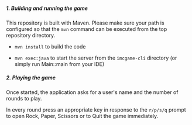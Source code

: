 ##### 1. Building and running the game

This repository is built with Maven. Please make sure your path is configured so that 
the ```mvn``` command can be executed from the top repository directory. 

* ```mvn install``` to build the code

* ```mvn exec:java``` to start the server from the ```imcgame-cli``` directory (or simply run Main::main from your IDE)

##### 2. Playing the game

Once started, the application asks for a user's name and the number of rounds to play. 

In every round press an appropriate key in response to the ```r/p/s/q``` prompt to open Rock, Paper, Scissors 
or to Quit the game immediately.  